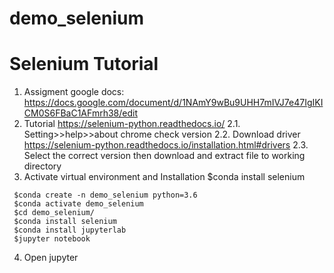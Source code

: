 # demo_selenium

# Selenium Tutorial
1. Assigment google docs: https://docs.google.com/document/d/1NAmY9wBu9UHH7mIVJ7e47IgIKICM0S6FBaC1AFmrh38/edit 
2. Tutorial https://selenium-python.readthedocs.io/ 
2.1. Setting>>help>>about chrome check version
2.2. Download driver https://selenium-python.readthedocs.io/installation.html#drivers
2.3. Select the correct version then download and extract file to working directory
3. Activate virtual environment and Installation $conda install selenium
```
 $conda create -n demo_selenium python=3.6
 $conda activate demo_selenium
 $cd demo_selenium/
 $conda install selenium
 $conda install jupyterlab
 $jupyter notebook
```
4. Open jupyter
